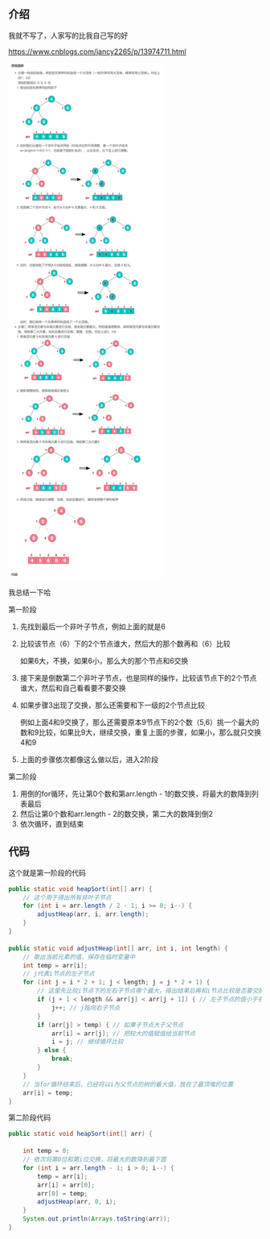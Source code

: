 ## 介绍

我就不写了，人家写的比我自己写的好

https://www.cnblogs.com/jancy2265/p/13974711.html

![image-20230301214306282](image/30.%E5%A0%86%E6%8E%92%E5%BA%8F/image-20230301214306282.png)



我总结一下哈

第一阶段

1. 先找到最后一个非叶子节点，例如上面的就是6

2. 比较该节点（6）下的2个节点谁大，然后大的那个数再和（6）比较

   如果6大，不换，如果6小，那么大的那个节点和6交换

3. 接下来是倒数第二个非叶子节点，也是同样的操作，比较该节点下的2个节点谁大，然后和自己看看要不要交换

4. 如果步骤3出现了交换，那么还需要和下一级的2个节点比较

   例如上面4和9交换了，那么还需要原本9节点下的2个数（5,6）挑一个最大的数和9比较，如果比9大，继续交换，重复上面的步骤，如果小，那么就只交换4和9

5. 上面的步骤依次都像这么做以后，进入2阶段

第二阶段

1. 用倒的for循环，先让第0个数和第arr.length - 1的数交换，将最大的数降到列表最后
2. 然后让第0个数和arr.length - 2的数交换，第二大的数降到倒2
3. 依次循环，直到结束





## 代码

这个就是第一阶段的代码

```java
public static void heapSort(int[] arr) {
    // 这个用于得出所有非叶子节点
    for (int i = arr.length / 2 - 1; i >= 0; i--) {
        adjustHeap(arr, i, arr.length);
    }
}

public static void adjustHeap(int[] arr, int i, int length) {
    // 取出当前元素的值，保存在临时变量中
    int temp = arr[i];
    // j代表i节点的左子节点
    for (int j = i * 2 + 1; j < length; j = j * 2 + 1) {
        // 这里先比较i节点下的左右子节点哪个最大，得出结果后再和i节点比较是否要交换
        if (j + 1 < length && arr[j] < arr[j + 1]) { // 左子节点的值小于右子节点的值
            j++; // j指向右子节点
        }
        if (arr[j] > temp) { // 如果子节点大于父节点
            arr[i] = arr[j]; // 把较大的值赋值给当前节点
            i = j; // 继续循环比较
        } else {
            break;
        }
    }
    // 当for循环结束后，已经将以i为父节点的树的最大值，放在了最顶堆的位置
    arr[i] = temp;
}
```

第二阶段代码

```java
public static void heapSort(int[] arr) {

    int temp = 0;
	// 依次将第0位和第i位交换，将最大的数降到最下面
    for (int i = arr.length - 1; i > 0; i--) {
        temp = arr[i];
        arr[i] = arr[0];
        arr[0] = temp;
        adjustHeap(arr, 0, i);
    }
    System.out.println(Arrays.toString(arr));
}
```

